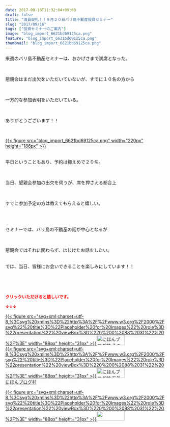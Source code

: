 ```yaml
---
date: 2017-09-16T11:32:04+09:00
draft: false
title: "満員御礼！！９月２０日バリ島不動産投資セミナー"
slug: "2017/09/16"
tags: ["投資セミナーのご案内"]
image: "blog_import_6621bd69125ca.png"
feature: "blog_import_6621bd69125ca.png"
thumbnail: "blog_import_6621bd69125ca.png"
---
```

<p>来週のバリ島不動産セミナーは、おかげさまで満席となった。</p><p> </p><p>懇親会はまだ出欠をいただいていないが、すでに１０名の方から</p><p> </p><p>一方的な参加表明をいただいている。</p><p> </p><p>ありがとうございます！！</p><p> </p><p><a href="blog_import_6621bd69125ca.png">{{< figure src="blog_import_6621bd69125ca.png" width="220px" height="186px" >}}</a></p><p><br/>平日ということもあり、予約は抑えめで２０名。</p><p> </p><p>当日、懇親会参加の出欠を伺うが、席を押さえる都合上</p><p> </p><p>すでに参加予定の方は教えてもらえると嬉しい。</p><p> </p><p><br/>セミナーでは、バリ島の不動産の話が中心となるが</p><p> </p><p>懇親会ではそれに関わらず、はじけたお話をしたい。</p><p><br/>では、当日、皆様にお会いできることを楽しみにしています！！</p><p> </p><p> </p><p><font color="#ff0000" size="2"><strong>クリックいただけると嬉しいです。</strong></font></p><p><font color="#ff0000" size="2"><strong>↓↓↓</strong></font></p><p><a href="ranking.html?p_cid=01260127" id="&amp;blogmura_banner" target="_blank">{{< figure src="svg+xml;charset=utf-8,%3Csvg%20xmlns%3D%22http%3A%2F%2Fwww.w3.org%2F2000%2Fsvg%22%20title%3D%22Placeholder%20for%20Images%22%20role%3D%22presentation%22%20viewBox%3D%220%200%2088%2031%22%20%2F%3E" width="88px" height="31px" >}}<noscript><img alt="にほんブログ村 その他生活ブログ 不動産投資へ" border="0" height="31" src="//life.blogmura.com/hudousantoushi/img/hudousantoushi88_31.gif" width="88"></noscript></a><br/><a href="ranking.html?p_cid=01260127" target="_blank">{{< figure src="svg+xml;charset=utf-8,%3Csvg%20xmlns%3D%22http%3A%2F%2Fwww.w3.org%2F2000%2Fsvg%22%20title%3D%22Placeholder%20for%20Images%22%20role%3D%22presentation%22%20viewBox%3D%220%200%2088%2031%22%20%2F%3E" width="88px" height="31px" >}}<noscript><img alt="にほんブログ村 海外生活ブログ バリ島情報へ" border="0" height="31" src="https://img-proxy.blog-video.jp/images?url=http%3A%2F%2Foverseas.blogmura.com%2Fbali%2Fimg%2Fbali88_31.gif" width="88"></noscript></a><br/><a href="ranking.html?p_cid=01260127" target="_blank">にほんブログ村</a></p><p><a href="link.php?1804582" title="人気ブログランキングへ">{{< figure src="svg+xml;charset=utf-8,%3Csvg%20xmlns%3D%22http%3A%2F%2Fwww.w3.org%2F2000%2Fsvg%22%20title%3D%22Placeholder%20for%20Images%22%20role%3D%22presentation%22%20viewBox%3D%220%200%2088%2031%22%20%2F%3E" width="88px" height="31px" >}}<noscript><img border="0" height="31" src="https://blog.with2.net/img/banner/banner_22.gif" width="88"></noscript></a></p><p> </p><p> </p>

